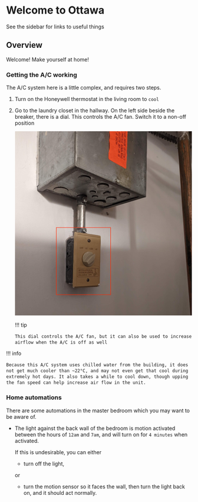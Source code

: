 # Welcome to Ottawa

See the sidebar for links to useful things

## Overview

Welcome! Make yourself at home!

### Getting the A/C working

The A/C system here is a little complex, and requires two steps.

1.  Turn on the Honeywell thermostat in the living room to `cool`

2.  Go to the laundry closet in the hallway. On the left side beside the breaker, there is a dial. This controls the A/C fan. Switch it to a non-off position


    ![](images/Ac%20fan%20control.jpg)

    !!! tip

        This dial controls the A/C fan, but it can also be used to increase airflow when the A/C is off as well

!!! info

    Because this A/C system uses chilled water from the building, it does not get much cooler than ~22°C, and may not even get that cool during extremely hot days. It also takes a while to cool down, though upping the fan speed can help increase air flow in the unit.

### Home automations

There are some automations in the master bedroom which you may want to be aware of. 

- The light against the back wall of the bedroom is motion activated between the hours of `12am` and `7am`, and will turn on for `4 minutes` when activated.
  
  If this is undesirable, you can either
    - turn off the light,

    or

    -  turn the motion sensor so it faces the wall, then turn the light back on, and it should act normally.